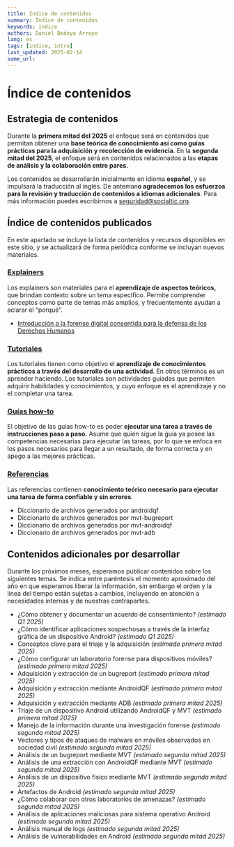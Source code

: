 ```yaml
---
title: Índice de contenidos
summary: Índice de contenidos 
keywords: índice
authors: Daniel Bedoya Arroyo
lang: es
tags: [indice, intro]
last_updated: 2025-02-14
some_url:
---
```



# Índice de contenidos

## Estrategia de contenidos

Durante la **primera mitad del 2025** el enfoque será en contenidos que permitan obtener una **base teórica de conocimiento así como guías prácticas para la adquisición y recolección de evidencia**. En la **segunda mitad del 2025**, el enfoque será en contenidos relacionados a las **etapas de análisis y la colaboración entre pares.** 

Los contenidos se desarrollarán inicialmente en idioma **español**, y se impulsará la traducción al inglés. De anteman**o agradecemos los esfuerzos para la revisión y traducción de contenidos a idiomas adicionales**. Para más información puedes escribirnos a [seguridad@socialtic.org](mailto:seguridad@socialtic.org). 

## Índice de contenidos publicados

En este apartado se incluye la lista de contenidos y recursos disponibles en este sitio, y se actualizará de forma periódica conforme se incluyan nuevos materiales. 

### [Explainers](../explainers/)

Los explainers son materiales para el **aprendizaje de aspectos teóricos,** que brindan contexto sobre un tema específico. Permite comprender conceptos como parte de temas más amplios, y frecuentemente ayudan a aclarar el “porqué”.

* [Introducción a la forense digital consentida para la defensa de los Derechos Humanos](http://../explainers/01-explainer-introduccion-forense-digital/01-explainer-introduccion-forense-digital/)

### [Tutoriales](../tutorials/)

Los tutoriales tienen como objetivo el **aprendizaje de conocimientos prácticos a través del desarrollo de una actividad**. En otros términos es un aprender haciendo. Los tutoriales son actividades guiadas que permiten adquirir habilidades y conocimientos, y cuyo enfoque es el aprendizaje y no el completar una tarea.

### [Guías how-to](../how-tos/)

El objetivo de las guías how-to es poder **ejecutar una tarea a través de instrucciones paso a paso.** Asume que quién sigue la guía ya posee las competencias necesarias para ejecutar las tareas, por lo que se enfoca en los pasos necesarios para llegar a un resultado, de forma correcta y en apego a las mejores prácticas.

### [Referencias](../references)

Las referencias contienen **conocimiento teórico necesario para ejecutar una tarea de forma confiable y sin errores**.

* Diccionario de archivos generados por androidqf  
* Diccionario de archivos generados por mvt-bugreport  
* Diccionario de archivos generados por mvt-androidqf  
* Diccionario de archivos generados por mvt-adb

## Contenidos adicionales por desarrollar

Durante los próximos meses, esperamos publicar contenidos sobre los siguientes temas. Se indica entre paréntesis el momento aproximado del año en que esperamos liberar la información, sin embargo el orden y la línea del tiempo están sujetas a cambios, incluyendo en atención a necesidades internas y de nuestras contrapartes. 

* ¿Cómo obtener y documentar un acuerdo de consentimiento? *(estimado Q1 2025\)*  
* ¿Cómo identificar aplicaciones sospechosas a través de la interfaz gráfica de un dispositivo Android? *(estimado Q1 2025\)*  
* Conceptos clave para el triaje y la adquisición *(estimado primera mitad 2025\)*  
* ¿Cómo configurar un laboratorio forense para dispositivos móviles? *(estimado primera mitad 2025\)*  
* Adquisición y extracción de un bugreport *(estimado primera mitad 2025\)*  
* Adquisición y extracción mediante AndroidQF *(estimado primera mitad 2025\)*  
* Adquisición y extracción mediante ADB *(estimado primera mitad 2025\)*  
* Triaje de un dispositivo Android utilizando AndroidQF y MVT *(estimado primera mitad 2025\)*  
* Manejo de la información durante una investigación forense *(estimado segunda mitad 2025\)*  
* Vectores y tipos de ataques de malware en móviles observados en sociedad civil *(estimado segunda mitad 2025\)*  
* Análisis de un bugreport mediante MVT *(estimado segunda mitad  2025\)*  
* Análisis de una extracción con AndroidQF mediante MVT *(estimado segunda mitad 2025\)*  
* Análisis de un dispositivo físico mediante MVT *(estimado segunda mitad 2025\)*  
* Artefactos de Android *(estimado segunda mitad 2025\)*  
* ¿Cómo colaborar con otros laboratorios de amenazas? *(estimado segunda mitad 2025\)*  
* Análisis de aplicaciones maliciosas para sistema operativo Android *(estimado segunda mitad 2025\)*  
* Análisis manual de logs *(estimado segunda mitad 2025\)*  
* Análisis de vulnerabilidades en Android *(estimado segunda mitad 2025\)*
